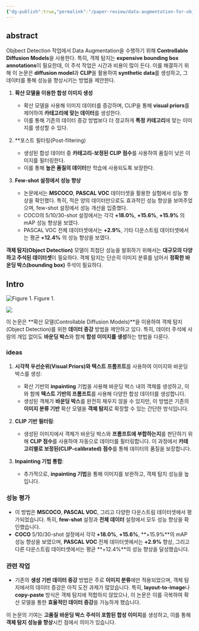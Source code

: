 ```yaml
---
{"dg-publish":true,"permalink":"/paper-review/data-augmentation-for-object-detection-via-controllable-diffusion-models/"}
---
```



## abstract

Objbect Detection 작업에서 Data Augmentation을 수행하기 위해 **Controllable Diffusion Models**을 사용한다.
특히, 객체 탐지는 **expensive bounding box annotations**이 필요한데, 이 주석 작업은 시간과 비용이 많이 든다. 
이를 해결하기 위해 이 논문은 **diffusion model**과 **CLIP**을 활용하여 **synthetic data**를 생성하고, 그 데이터를 통해 성능을 향상시키는 방법을 제안한다.

1. **확산 모델을 이용한 합성 이미지 생성**
   - 확산 모델을 사용해 이미지 데이터를 증강하며, CLIP을 통해 **visual priors**를 제어하여 **카테고리에 맞는 데이터**를 생성한다.
   - 이를 통해 기존의 데이터 증강 방법보다 더 정교하게 **특정 카테고리**에 맞는 이미지를 생성할 수 있다.

2. **포스트 필터링(Post-filtering)
   - 생성된 합성 데이터 중 **카테고리-보정된 CLIP 점수**를 사용하여 품질이 낮은 이미지를 필터링한다. 
   - 이를 통해 **높은 품질의 데이터**만 학습에 사용되도록 보장한다.

3. **Few-shot 설정에서 성능 향상**
   - 논문에서는 **MSCOCO**, **PASCAL VOC** 데이터셋을 활용한 실험에서 성능 향상을 확인했다. 특히, 적은 양의 데이터만으로도 효과적인 성능 향상을 보여주었으며, few-shot 설정에서 성능 개선을 입증했다.
   - COCO의 5/10/30-shot 설정에서는 각각 **+18.0%**, **+15.6%**, **+15.9%** 의 mAP 성능 향상을 보였다.
   - PASCAL VOC 전체 데이터셋에서는 **+2.9%**, 기타 다운스트림 데이터셋에서는 평균 **+12.4%** 의 성능 향상을 보였다.

**객체 탐지(Object Detection)** 모델이 최첨단 성능을 발휘하기 위해서는 **대규모의 다양하고 주석된 데이터셋**이 필요하다. 객체 탐지는 단순히 이미지 분류를 넘어서 **정확한 바운딩 박스(bounding box)** 주석이 필요하다.

## Intro

![Figure 1.](https://i.imgur.com/HWnOvce.png) Figure 1.

![](https://i.imgur.com/uKGGoWf.png)

이 논문은 **확산 모델(Controllable Diffusion Models)**을 이용하여 객체 탐지(Object Detection)를 위한 **데이터 증강** 방법을 제안하고 있다. 특히, 데이터 주석에 사람의 개입 없이도 **바운딩 박스**와 함께 **합성 이미지를 생성**하는 방법을 다룬다.

### ideas

1. **시각적 우선순위(Visual Priors)와 텍스트 프롬프트**를 사용하여 이미지와 바운딩 박스를 생성:
   - 확산 기반의 **inpainting** 기법을 사용해 바운딩 박스 내의 객체를 생성하고, 이와 함께 **텍스트 기반의 프롬프트**를 사용해 다양한 합성 데이터를 생성합니다.
   - 생성된 객체가 **바운딩 박스**를 완전히 채우지 않을 수 있지만, 이 방법은 기존의 **이미지 분류 기반** 확산 모델을 **객체 탐지**로 확장할 수 있는 간단한 방식입니다.

2. **CLIP 기반 필터링**:
   - 생성된 이미지에서 객체가 바운딩 박스와 **프롬프트에 부합하는지**를 판단하기 위해 **CLIP 점수**를 사용하여 자동으로 데이터를 필터링합니다. 이 과정에서 **카테고리별로 보정된(CLIP-calibrated) 점수**를 통해 데이터의 품질을 보장합니다.

3. **Inpainting 기법 통합**:
   - 추가적으로, **inpainting 기법**을 통해 이미지를 보완하고, 객체 탐지 성능을 높입니다.

### 성능 평가
- 이 방법은 **MSCOCO**, **PASCAL VOC**, 그리고 다양한 다운스트림 데이터셋에서 평가되었습니다. 특히, **few-shot** 설정과 **전체 데이터** 설정에서 모두 성능 향상을 확인했습니다.
- **COCO** 5/10/30-shot 설정에서 각각 **+18.0%**, **+15.6%**, **+15.9%**의 mAP 성능 향상을 보였으며, **PASCAL VOC** 전체 데이터셋에서는 **+2.9%** 향상, 그리고 다른 다운스트림 데이터셋에서는 평균 **+12.4%**의 성능 향상을 달성했습니다.

### 관련 작업
- 기존의 **생성 기반 데이터 증강** 방법은 주로 **이미지 분류**에만 적용되었으며, 객체 탐지에서의 데이터 증강은 아직 도전 과제가 많았습니다. 특히, **layout-to-image**나 **copy-paste** 방식은 객체 탐지에 적합하지 않았으나, 이 논문은 이를 극복하여 확산 모델을 통한 **효율적인 데이터 증강**을 가능하게 했습니다.

이 논문의 기여는 **고품질 바운딩 박스 주석이 포함된 합성 이미지**를 생성하고, 이를 통해 **객체 탐지 성능을 향상**시킨 점에서 의미가 있습니다.
